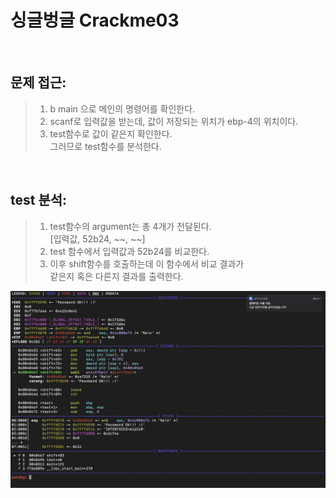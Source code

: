 # 싱글벙글 Crackme03

</br>

## __문제 접근__:

> 1. b main 으로 메인의 명령어를 확인한다.  
> 2. scanf로 입력값을 받는데, 값이 저장되는 위치가 ebp-4의 위치이다.
> 3. test함수로 값이 같은지 확인한다.  
> 그러므로 test함수를 분석한다.

</br>  

## __test 분석__:

> 1. test함수의 argument는 총 4개가 전달된다.  
> [입력값, 52b24, ~~, ~~]  
> 2. test 함수에서 입력값과 52b24를 비교한다.
> 3. 이후 shift함수를 호출하는데 이 함수에서 비교 결과가  
> 같은지 혹은 다른지 결과를 출력한다. 

![03clear](image/03clear.png)
